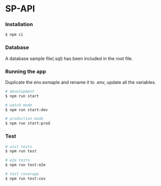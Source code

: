 # SP-API

### Installation

```bash
$ npm ci
```

### Database

A database sample file(.sql) has been included in the root file.

### Running the app

Duplicate the env.exmaple and rename it to .env, update all the variables.

```bash
# development
$ npm run start

# watch mode
$ npm run start:dev

# production mode
$ npm run start:prod
```

### Test

```bash
# unit tests
$ npm run test

# e2e tests
$ npm run test:e2e

# test coverage
$ npm run test:cov
```

